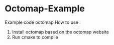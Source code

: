 # Octomap-Example
Example code octomap
 How to use :
 1. Install octomap based on the octomap website
 2. Run cmake to compile
